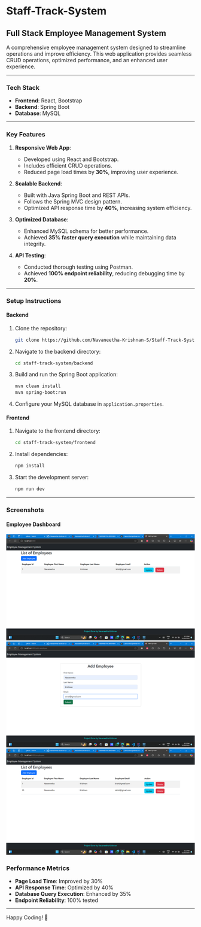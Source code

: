 # Staff-Track-System 

## Full Stack Employee Management System
A comprehensive employee management system designed to streamline operations and improve efficiency. This web application provides seamless CRUD operations, optimized performance, and an enhanced user experience.

---

### **Tech Stack**
- **Frontend**: React, Bootstrap
- **Backend**: Spring Boot
- **Database**: MySQL

---

### **Key Features**
1. **Responsive Web App**:
   - Developed using React and Bootstrap.
   - Includes efficient CRUD operations.
   - Reduced page load times by **30%**, improving user experience.

2. **Scalable Backend**:
   - Built with Java Spring Boot and REST APIs.
   - Follows the Spring MVC design pattern.
   - Optimized API response time by **40%**, increasing system efficiency.

3. **Optimized Database**:
   - Enhanced MySQL schema for better performance.
   - Achieved **35% faster query execution** while maintaining data integrity.

4. **API Testing**:
   - Conducted thorough testing using Postman.
   - Achieved **100% endpoint reliability**, reducing debugging time by **20%**.

---

### **Setup Instructions**

#### **Backend**
1. Clone the repository:
   ```bash
   git clone https://github.com/Navaneetha-Krishnan-S/Staff-Track-System.git
   ```
2. Navigate to the backend directory:
   ```bash
   cd staff-track-system/backend
   ```
3. Build and run the Spring Boot application:
   ```bash
   mvn clean install
   mvn spring-boot:run
   ```
4. Configure your MySQL database in `application.properties`.

#### **Frontend**
1. Navigate to the frontend directory:
   ```bash
   cd staff-track-system/frontend
   ```
2. Install dependencies:
   ```bash
   npm install
   ```
3. Start the development server:
   ```bash
   npm run dev 
   ```

---



### **Screenshots**
#### Employee Dashboard
![Employee Dashboard](https://github.com/Navaneetha-Krishnan-S/Staff-Track-System/blob/main/ems-frontend/src/assets/screenshots/Screenshot%201.png)
![Employee Dashboard](https://github.com/Navaneetha-Krishnan-S/Staff-Track-System/blob/main/ems-frontend/src/assets/screenshots/Screenshot%202.png)
![Employee Dashboard](https://github.com/Navaneetha-Krishnan-S/Staff-Track-System/blob/main/ems-frontend/src/assets/screenshots/Screenshot%203.png)






### **Performance Metrics**
- **Page Load Time**: Improved by 30%
- **API Response Time**: Optimized by 40%
- **Database Query Execution**: Enhanced by 35%
- **Endpoint Reliability**: 100% tested

---


Happy Coding! 🚀

